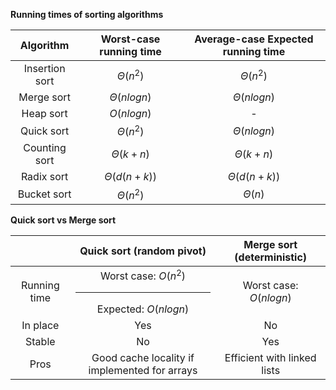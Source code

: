 **Running times of sorting algorithms**

|Algorithm|Worst-case running time|Average-case Expected running time
|:-:|:-:|:-:|
|Insertion sort|$Θ(n^2)$|$Θ(n^2)$
|Merge sort|$Θ(nlogn)$|$Θ(nlogn)$
|Heap sort|$O(nlogn)$|-
|Quick sort|$Θ(n^2)$|$Θ(nlogn)$
|Counting sort|$Θ(k+n)$|$Θ(k+n)$
|Radix sort|$Θ(d(n+k))$|$Θ(d(n+k))$
|Bucket sort|$Θ(n^2)$|$Θ(n)$

**Quick sort vs Merge sort**

||Quick sort (random pivot)|Merge sort (deterministic)|
|:-:|:-:|:-:|
|Running time|Worst case: $O(n^2)$ <hr> Expected: $O(nlogn)$|Worst case: $O(nlogn)$|
|In place|Yes|No|
|Stable|No|Yes|
|Pros|Good cache locality if implemented for arrays|Efficient with linked lists|